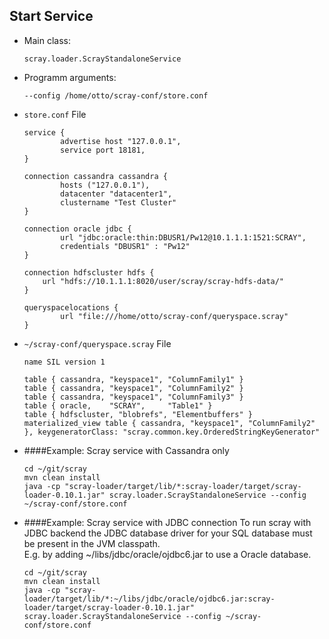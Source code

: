 ## Start Service ##
* Main class: 

    ```scray.loader.ScrayStandaloneService```

* Programm arguments:

    ```--config /home/otto/scray-conf/store.conf```
* `store.conf` File    

    ```
    service {
            advertise host "127.0.0.1",
            service port 18181,
    }

    connection cassandra cassandra {
            hosts ("127.0.0.1"),
            datacenter "datacenter1",
            clustername "Test Cluster"
    }

    connection oracle jdbc {
            url "jdbc:oracle:thin:DBUSR1/Pw12@10.1.1.1:1521:SCRAY",
            credentials "DBUSR1" : "Pw12"
    }

    connection hdfscluster hdfs {
        url "hdfs://10.1.1.1:8020/user/scray/scray-hdfs-data/"
    }

    queryspacelocations {
            url "file:///home/otto/scray-conf/queryspace.scray"
    }
    ```

* `~/scray-conf/queryspace.scray` File
    ```
	name SIL version 1

	table { cassandra, "keyspace1", "ColumnFamily1" }
	table { cassandra, "keyspace1", "ColumnFamily2" }
	table { cassandra, "keyspace1", "ColumnFamily3" }
	table { oracle,    "SCRAY",     "Table1" }
	table { hdfscluster, "blobrefs", "Elementbuffers" }	
	materialized_view table { cassandra, "keyspace1", "ColumnFamily2" }, keygeneratorClass: "scray.common.key.OrderedStringKeyGenerator"
    ```

* ####Example: Scray service with Cassandra only
    ```
    cd ~/git/scray
    mvn clean install
    java -cp "scray-loader/target/lib/*:scray-loader/target/scray-loader-0.10.1.jar" scray.loader.ScrayStandaloneService --config ~/scray-conf/store.conf
    ``` 
    
* ####Example: Scray service with JDBC connection
    To run scray with JDBC backend the JDBC database driver for your SQL database must be present in the JVM classpath.   
    E.g. by adding ~/libs/jdbc/oracle/ojdbc6.jar to use a Oracle database.
    ```
    cd ~/git/scray
    mvn clean install
    java -cp "scray-loader/target/lib/*:~/libs/jdbc/oracle/ojdbc6.jar:scray-loader/target/scray-loader-0.10.1.jar" scray.loader.ScrayStandaloneService --config ~/scray-conf/store.conf
    ``` 
